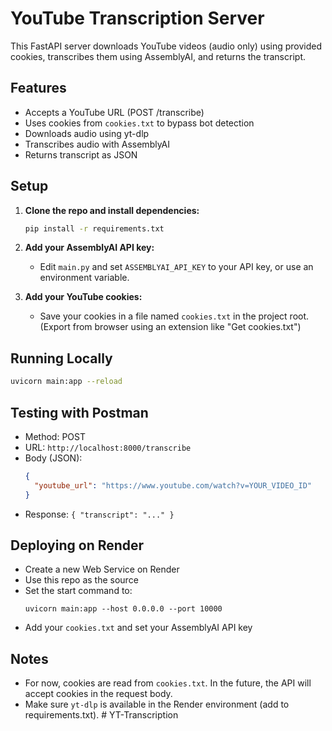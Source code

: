 # YouTube Transcription Server

This FastAPI server downloads YouTube videos (audio only) using provided cookies, transcribes them using AssemblyAI, and returns the transcript.

## Features
- Accepts a YouTube URL (POST /transcribe)
- Uses cookies from `cookies.txt` to bypass bot detection
- Downloads audio using yt-dlp
- Transcribes audio with AssemblyAI
- Returns transcript as JSON

## Setup

1. **Clone the repo and install dependencies:**
   ```bash
   pip install -r requirements.txt
   ```

2. **Add your AssemblyAI API key:**
   - Edit `main.py` and set `ASSEMBLYAI_API_KEY` to your API key, or use an environment variable.

3. **Add your YouTube cookies:**
   - Save your cookies in a file named `cookies.txt` in the project root. (Export from browser using an extension like "Get cookies.txt")

## Running Locally

```bash
uvicorn main:app --reload
```

## Testing with Postman
- Method: POST
- URL: `http://localhost:8000/transcribe`
- Body (JSON):
  ```json
  {
    "youtube_url": "https://www.youtube.com/watch?v=YOUR_VIDEO_ID"
  }
  ```
- Response: `{ "transcript": "..." }`

## Deploying on Render
- Create a new Web Service on Render
- Use this repo as the source
- Set the start command to:
  ```
  uvicorn main:app --host 0.0.0.0 --port 10000
  ```
- Add your `cookies.txt` and set your AssemblyAI API key

## Notes
- For now, cookies are read from `cookies.txt`. In the future, the API will accept cookies in the request body.
- Make sure `yt-dlp` is available in the Render environment (add to requirements.txt). #   Y T - T r a n s c r i p t i o n  
 